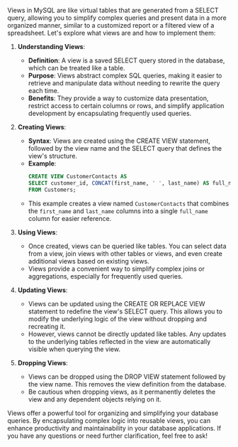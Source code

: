 Views in MySQL are like virtual tables that are generated from a SELECT query, allowing you to simplify complex queries and present data in a more organized manner, similar to a customized report or a filtered view of a spreadsheet. Let's explore what views are and how to implement them:

1. **Understanding Views**:
   - **Definition**: A view is a saved SELECT query stored in the database, which can be treated like a table.
   - **Purpose**: Views abstract complex SQL queries, making it easier to retrieve and manipulate data without needing to rewrite the query each time.
   - **Benefits**: They provide a way to customize data presentation, restrict access to certain columns or rows, and simplify application development by encapsulating frequently used queries.

2. **Creating Views**:
   - **Syntax**: Views are created using the CREATE VIEW statement, followed by the view name and the SELECT query that defines the view's structure.
   - **Example**:
     ```sql
     CREATE VIEW CustomerContacts AS
     SELECT customer_id, CONCAT(first_name, ' ', last_name) AS full_name, email
     FROM Customers;
     ```
   - This example creates a view named `CustomerContacts` that combines the `first_name` and `last_name` columns into a single `full_name` column for easier reference.

3. **Using Views**:
   - Once created, views can be queried like tables. You can select data from a view, join views with other tables or views, and even create additional views based on existing views.
   - Views provide a convenient way to simplify complex joins or aggregations, especially for frequently used queries.

4. **Updating Views**:
   - Views can be updated using the CREATE OR REPLACE VIEW statement to redefine the view's SELECT query. This allows you to modify the underlying logic of the view without dropping and recreating it.
   - However, views cannot be directly updated like tables. Any updates to the underlying tables reflected in the view are automatically visible when querying the view.

5. **Dropping Views**:
   - Views can be dropped using the DROP VIEW statement followed by the view name. This removes the view definition from the database.
   - Be cautious when dropping views, as it permanently deletes the view and any dependent objects relying on it.

Views offer a powerful tool for organizing and simplifying your database queries. By encapsulating complex logic into reusable views, you can enhance productivity and maintainability in your database applications. If you have any questions or need further clarification, feel free to ask!